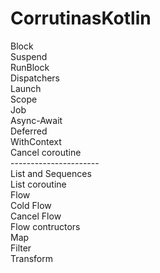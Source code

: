 # CorrutinasKotlin

Block<br>
Suspend<br>
RunBlock<br>
Dispatchers<br>
Launch<br>
Scope<br>
Job<br>
Async-Await<br>
Deferred<br>
WithContext<br>
Cancel coroutine<br>
----------------------<br>
List and Sequences<br>
List coroutine<br>
Flow<br>
Cold Flow<br>
Cancel Flow<br>
Flow contructors<br>
Map<br>
Filter<br>
Transform<br>
